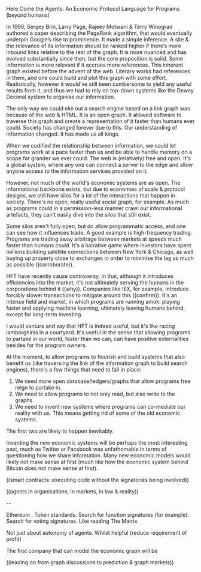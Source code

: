 
Here Come the Agents: An Economic Protocol Language for Programs (beyond humans)

In 1996, Sergey Brin, Larry Page, Rajeev Motwani & Terry Winograd authored a paper describing the PageRank algorithm, that would eventually underpin Google’s rise to prominence. It made a simple inference. A site & the relevance of its information should be ranked higher if there’s more inbound links relative to the rest of the graph. It is more nuanced and has evolved substantially since then, but the core proposition is solid. Some information is more relevant if it accrues more references. This inherent graph existed before the advent of the web. Literary works had references in them, and one could build and plot this graph with some effort. Realistically, however it would’ve still been cumbersome to yield any useful results from it, and thus we had to rely on top-down systems like the Dewey Decimal system to organise our information.

The only way we could eke out a search engine based on a link graph was because of the web & HTML. It is an open graph. It allowed software to traverse this graph and create a representation of it faster than humans ever could. Society has changed forever due to this. Our understanding of information changed. It has made us all kings.

When we codified the relationship between information, we could let programs work at a pace faster than us and be able to handle memory on a scope far grander we ever could. The web is (relatively) free and open. It's a global system, where any one can connect a server to the edge and allow anyone access to the information services provided on it.

However, not much of the world's economic systems are as open. The informational backbone exists, but due to economies of scale & protocol designs, we still have silos for a lot of the interactions that happen in society. There's no open, really useful social graph, for example. As much as programs could in a permission-less manner crawl our informational artefacts, they can't easily dive into the silos that still exist.

Some silos aren't fully open, but do allow programmatic access, and one can see how it influences trade. A good example is high-frequency trading. Programs are trading away arbitrage between markets at speeds much faster than humans could. It's a lucrative game where investors have spent millions building satellite connections between New York & Chicago, as well buying up property close to exchanges in order to minimise the lag as much as possible ((corroborate)).

HFT have recently cause controversy, in that, although it introduces efficiencies into the market, it's not ultimately serving the humans in the corporations behind it ((why)). Companies like IEX, for example, introduce forcibly slower transactions to mitigate around this ((confirm)). It's an intense field and market, in which programs are running amok: playing faster and applying machine learning, ultimately leaving humans behind, except for long-term investing.

I would venture and say that HFT is indeed useful, but it's like racing lamborghinis in a courtyard. It's useful in the sense that allowing programs to partake in our world, faster than we can, can have positive externalities besides for the program owners.

At the moment, to allow programs to flourish and build systems that also benefit us (like traversing the link of the information graph to build search engines), there's a few things that need to fall in place:

1) We need more open database/ledgers/graphs that allow programs free reign to partake in.
2) We need to allow programs to not only read, but also write to the graphs.
3) We need to invent new systems where programs can co-mediate our reality with us. This means getting rid of some of the old economic systems.

The first two are likely to happen inevitably.   

Inventing the new economic systems will be perhaps the most interesting past, much as Twitter or Facebook was unfathomable in terms of questioning how we share information. Many new economic models would likely not make sense at first (much like how the economic system behind Bitcoin does not make sense at first).

((smart contracts: executing code without the signatories being involved))



((agents in organisations, in markets, in law & reality))

--

Ethereum . Token standards. Search for function signatures (for example). Search for voting signatures. Like reading The Matrix.

Not just about autonomy of agents. Whilst helpful (reduce requirement of profit)

The first company that can model the economic graph will be

((leading on from graph discussions to prediction & graph markets))
